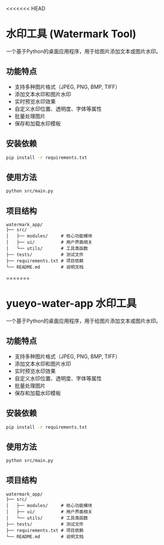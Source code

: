 <<<<<<< HEAD
# 水印工具 (Watermark Tool)

一个基于Python的桌面应用程序，用于给图片添加文本或图片水印。

## 功能特点

- 支持多种图片格式（JPEG, PNG, BMP, TIFF）
- 添加文本水印和图片水印
- 实时预览水印效果
- 自定义水印位置、透明度、字体等属性
- 批量处理图片
- 保存和加载水印模板

## 安装依赖

```bash
pip install -r requirements.txt
```

## 使用方法

```bash
python src/main.py
```

## 项目结构

```
watermark_app/
├── src/
│   ├── modules/     # 核心功能模块
│   ├── ui/          # 用户界面相关
│   └── utils/       # 工具类函数
├── tests/           # 测试文件
├── requirements.txt # 项目依赖
└── README.md        # 说明文档
```
=======
# yueyo-water-app 水印工具

一个基于Python的桌面应用程序，用于给图片添加文本或图片水印。

## 功能特点

- 支持多种图片格式（JPEG, PNG, BMP, TIFF）
- 添加文本水印和图片水印
- 实时预览水印效果
- 自定义水印位置、透明度、字体等属性
- 批量处理图片
- 保存和加载水印模板

## 安装依赖

```bash
pip install -r requirements.txt
```

## 使用方法

```bash
python src/main.py
```

## 项目结构

```
watermark_app/
├── src/
│   ├── modules/     # 核心功能模块
│   ├── ui/          # 用户界面相关
│   └── utils/       # 工具类函数
├── tests/           # 测试文件
├── requirements.txt # 项目依赖
└── README.md        # 说明文档
```